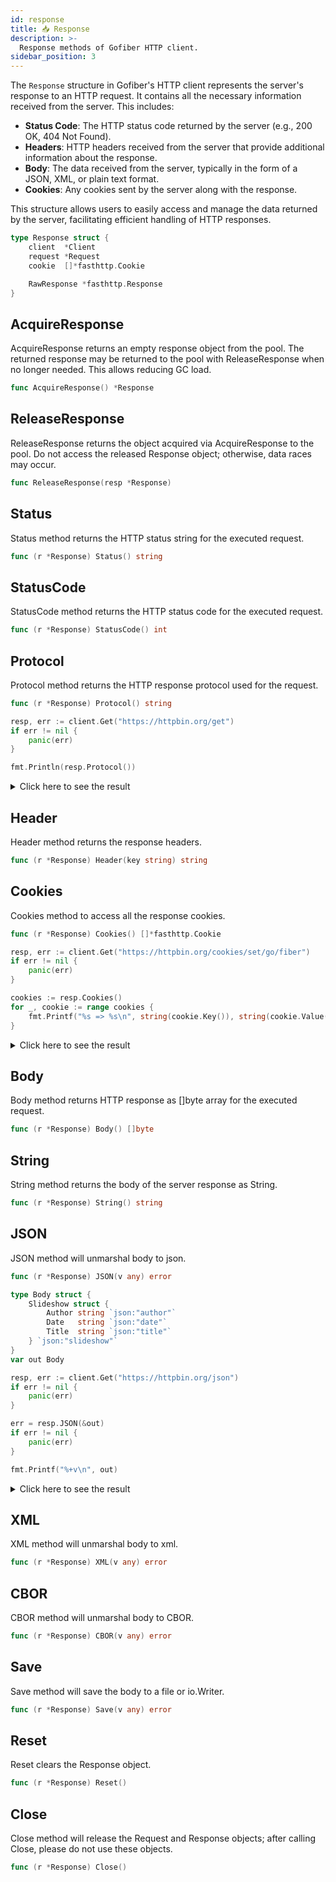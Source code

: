 ```yaml
---
id: response
title: 📥 Response
description: >-
  Response methods of Gofiber HTTP client.
sidebar_position: 3
---
```


The `Response` structure in Gofiber's HTTP client represents the server's response to an HTTP request. It contains all the necessary information received from the server. This includes:

- **Status Code**: The HTTP status code returned by the server (e.g., 200 OK, 404 Not Found).
- **Headers**: HTTP headers received from the server that provide additional information about the response.
- **Body**: The data received from the server, typically in the form of a JSON, XML, or plain text format.
- **Cookies**: Any cookies sent by the server along with the response.

This structure allows users to easily access and manage the data returned by the server, facilitating efficient handling of HTTP responses.

```go
type Response struct {
    client  *Client
    request *Request
    cookie  []*fasthttp.Cookie

    RawResponse *fasthttp.Response
}
```

## AcquireResponse

AcquireResponse returns an empty response object from the pool.
The returned response may be returned to the pool with ReleaseResponse when no longer needed.
This allows reducing GC load.

```go title="Signature"
func AcquireResponse() *Response
```

## ReleaseResponse

ReleaseResponse returns the object acquired via AcquireResponse to the pool.
Do not access the released Response object; otherwise, data races may occur.

```go title="Signature"
func ReleaseResponse(resp *Response)
```

## Status

Status method returns the HTTP status string for the executed request.

```go title="Signature"
func (r *Response) Status() string
```

## StatusCode

StatusCode method returns the HTTP status code for the executed request.

```go title="Signature"
func (r *Response) StatusCode() int
```

## Protocol

Protocol method returns the HTTP response protocol used for the request.

```go title="Signature"
func (r *Response) Protocol() string
```

```go title="Example"
resp, err := client.Get("https://httpbin.org/get")
if err != nil {
    panic(err)
}

fmt.Println(resp.Protocol())
```

<details>
<summary>Click here to see the result</summary>

```text
HTTP/1.1
```

</details>

## Header

Header method returns the response headers.

```go title="Signature"
func (r *Response) Header(key string) string
```

## Cookies

Cookies method to access all the response cookies.

```go title="Signature"
func (r *Response) Cookies() []*fasthttp.Cookie
```

```go title="Example"
resp, err := client.Get("https://httpbin.org/cookies/set/go/fiber")
if err != nil {
    panic(err)
}

cookies := resp.Cookies()
for _, cookie := range cookies {
    fmt.Printf("%s => %s\n", string(cookie.Key()), string(cookie.Value()))
}
```

<details>
<summary>Click here to see the result</summary>

```text
go => fiber
```

</details>

## Body

Body method returns HTTP response as []byte array for the executed request.

```go title="Signature"
func (r *Response) Body() []byte
```

## String

String method returns the body of the server response as String.

```go title="Signature"
func (r *Response) String() string
```

## JSON

JSON method will unmarshal body to json.

```go title="Signature"
func (r *Response) JSON(v any) error
```

```go title="Example"
type Body struct {
    Slideshow struct {
        Author string `json:"author"`
        Date   string `json:"date"`
        Title  string `json:"title"`
    } `json:"slideshow"`
}
var out Body

resp, err := client.Get("https://httpbin.org/json")
if err != nil {
    panic(err)
}

err = resp.JSON(&out)
if err != nil {
    panic(err)
}

fmt.Printf("%+v\n", out)
```

<details>
<summary>Click here to see the result</summary>

```text
{Slideshow:{Author:Yours Truly Date:date of publication Title:Sample Slide Show}}
```

</details>

## XML

XML method will unmarshal body to xml.

```go title="Signature"
func (r *Response) XML(v any) error
```

## CBOR

CBOR method will unmarshal body to CBOR.

```go title="Signature"
func (r *Response) CBOR(v any) error
```

## Save

Save method will save the body to a file or io.Writer.

```go title="Signature"
func (r *Response) Save(v any) error
```

## Reset

Reset clears the Response object.

```go title="Signature"
func (r *Response) Reset() 
```

## Close

Close method will release the Request and Response objects; after calling Close, please do not use these objects.

```go title="Signature"
func (r *Response) Close()
```
